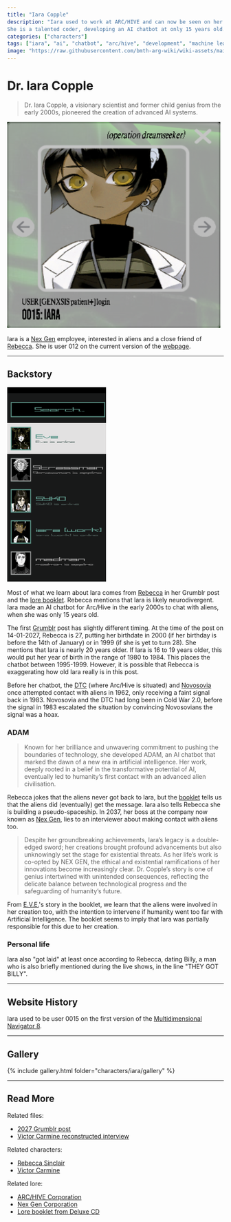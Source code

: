 ```yaml
---
title: "Iara Copple"
description: "Iara used to work at ARC/HIVE and can now be seen on her tour poster wearing a Nex Gen badge. 
She is a talented coder, developing an AI chatbot at only 15 years old."
categories: ["characters"]
tags: ["iara", "ai", "chatbot", "arc/hive", "development", "machine learning", "rebecca sinclair", "billy"]
image: "https://raw.githubusercontent.com/bmth-arg-wiki/wiki-assets/main/characters/iara/iara-300x300.png"
---
```


# Dr. Iara Copple

> Dr. Iara Copple, a visionary scientist and former child genius from the early 2000s, pioneered the creation 
> of advanced AI systems.

![Iara's avatar](https://raw.githubusercontent.com/bmth-arg-wiki/wiki-assets/main/characters/iara/15iara.png)

Iara is a [Nex Gen](../lore/nex-gen-corporation) employee, interested in aliens and a close friend of 
[Rebecca](rebecca). She is user 012 on the current version of the [webpage](../website/website).

***

## Backstory

![Iara seen in the Codek messenger](https://raw.githubusercontent.com/bmth-arg-wiki/wiki-assets/main/webpage/message_screenshot.png)

Most of what we learn about Iara comes from [Rebecca](rebecca) in her Grumblr post and the [lore booklet](../lore/booklet). 
Rebecca mentions that Iara is likely neurodivergent. Iara made an AI chatbot for Arc/Hive in the early 2000s 
to chat with aliens, when she was only 15 years old.

The first [Grumblr](../for-sof/grumblr) post has slightly different timing. At the time of the post on 14-01-2027, Rebecca is 27, 
putting her birthdate in 2000 (if her birthday is before the 14th of January) or in 1999 (if she is yet to turn 28). 
She mentions that Iara is nearly 20 years older. If Iara is 16 to 19 years older, this would put her year of birth in the range 
of 1980 to 1984. This places the chatbot between 1995-1999. However, it is possible that Rebecca is exaggerating how 
old Iara really is in this post.

Before her chatbot, the [DTC](../lore/dtc) (where Arc/Hive is situated) and [Novosovia](../lore/novosovia)
once attempted contact with aliens in 1962, only receiving a faint signal back in 1983. Novosovia and the DTC had long been
in Cold War 2.0, before the signal in 1983 escalated the situation by convincing Novosovians the signal was a hoax.

### ADAM

> Known for her brilliance and unwavering commitment to pushing the boundaries of technology, she developed ADAM, 
> an AI chatbot that marked the dawn of a new era in artificial intelligence. Her work, deeply rooted in a belief 
> in the transformative potential of AI, eventually led to humanity’s first contact with an advanced alien civilisation.

Rebecca jokes that the aliens never got back to Iara, but the [booklet](../lore/booklet) tells us that the aliens
did (eventually) get the message. Iara also tells Rebecca she is building a pseudo-spaceship. In 2037, her boss 
at the company now known as [Nex Gen](../lore/nex-gen-corporation), lies to an interviewer about making contact with aliens 
too.

> Despite her groundbreaking achievements, Iara’s legacy is a double-edged sword; her creations brought profound advancements 
> but also unknowingly set the stage for existential threats. As her life’s work is co-opted by NEX GEN, the ethical 
> and existential ramifications of her innovations become increasingly clear. Dr. Copple’s story is one of genius 
> intertwined with unintended consequences, reflecting the delicate balance between technological progress and the 
> safeguarding of humanity’s future.

From [E.V.E.](eve)'s story in the booklet, we learn that the aliens were involved in her creation too, with the 
intention to intervene if humanity went too far with Artificial Intelligence. The booklet seems to imply that Iara 
was partially responsible for this due to her creation.

### Personal life

Iara also "got laid" at least once according to Rebecca, dating 
Billy, a man who is also briefly mentioned during the live shows, in the line "THEY GOT BILLY".

***

## Website History

Iara used to be user 0015 on the first version of the [Multidimensional Navigator 8](../website/website).

***

## Gallery

{% include gallery.html folder="characters/iara/gallery" %}

***

## Read More

Related files:

- [2027 Grumblr post](../for-sof/grumblr)
- [Victor Carmine reconstructed interview](../for-sof/carmine_interview)

Related characters:

- [Rebecca Sinclair](rebecca)
- [Victor Carmine](victor-carmine)

Related lore:

- [ARC/HIVE Corporation](../lore/archive)
- [Nex Gen Corporation](../lore/nex-gen-corporation)
- [Lore booklet from Deluxe CD](../lore/booklet)